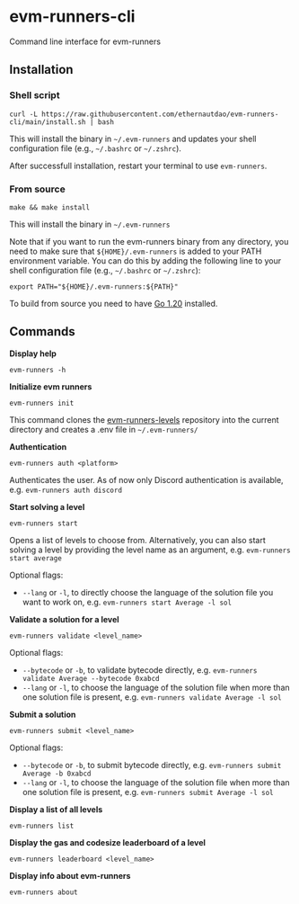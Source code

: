 # evm-runners-cli

Command line interface for evm-runners

## Installation

### Shell script

```
curl -L https://raw.githubusercontent.com/ethernautdao/evm-runners-cli/main/install.sh | bash
```

This will install the binary in `~/.evm-runners` and updates your shell configuration file (e.g., `~/.bashrc` or `~/.zshrc`).

After successfull installation, restart your terminal to use `evm-runners`.

### From source

```
make && make install
```

This will install the binary in `~/.evm-runners`

Note that if you want to run the evm-runners binary from any directory, you need to make sure that `${HOME}/.evm-runners` is added to your PATH environment variable. You can do this by adding the following line to your shell configuration file (e.g., `~/.bashrc` or `~/.zshrc`):

```
export PATH="${HOME}/.evm-runners:${PATH}"
```

To build from source you need to have [Go 1.20](https://go.dev/doc/install) installed.

## Commands

**Display help**

```
evm-runners -h
```

**Initialize evm runners**

```
evm-runners init
```

This command clones the [evm-runners-levels](https://github.com/ethernautdao/evm-runners-levels) repository into the current directory and creates a .env file in `~/.evm-runners/`

**Authentication**

```
evm-runners auth <platform>
```

Authenticates the user. As of now only Discord authentication is available, e.g. `evm-runners auth discord`

**Start solving a level**

```
evm-runners start
```

Opens a list of levels to choose from. Alternatively, you can also start solving a level by providing the level name as an argument, e.g. `evm-runners start average`

Optional flags:

- `--lang` or `-l`, to directly choose the language of the solution file you want to work on, e.g. `evm-runners start Average -l sol`

**Validate a solution for a level**

```
evm-runners validate <level_name>
```

Optional flags:

- `--bytecode` or `-b`, to validate bytecode directly, e.g. `evm-runners validate Average --bytecode 0xabcd`
- `--lang` or `-l`, to choose the language of the solution file when more than one solution file is present, e.g. `evm-runners validate Average -l sol`

**Submit a solution**

```
evm-runners submit <level_name>
```

Optional flags:

- `--bytecode` or `-b`, to submit bytecode directly, e.g. `evm-runners submit Average -b 0xabcd`
- `--lang` or `-l`, to choose the language of the solution file when more than one solution file is present, e.g. `evm-runners submit Average -l sol`

**Display a list of all levels**

```
evm-runners list
```

**Display the gas and codesize leaderboard of a level**

```
evm-runners leaderboard <level_name>
```

**Display info about evm-runners**

```
evm-runners about
```
